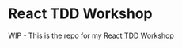 # React TDD Workshop

WIP - This is the repo for my [React TDD Workshop]('https://www.meetup.com/Kyiv-ReactJS-Meetup/events/247392848/?_cookie-check=5Otr21FDGjz27aUV')
